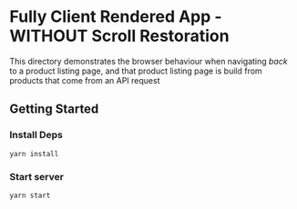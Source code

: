 # Fully Client Rendered App - WITHOUT Scroll Restoration

This directory demonstrates the browser behaviour when navigating _back_ to a product listing page, and that product listing page is build from products that come from an API request

## Getting Started

### Install Deps

```shell
yarn install
```

### Start server

```shell
yarn start
```

